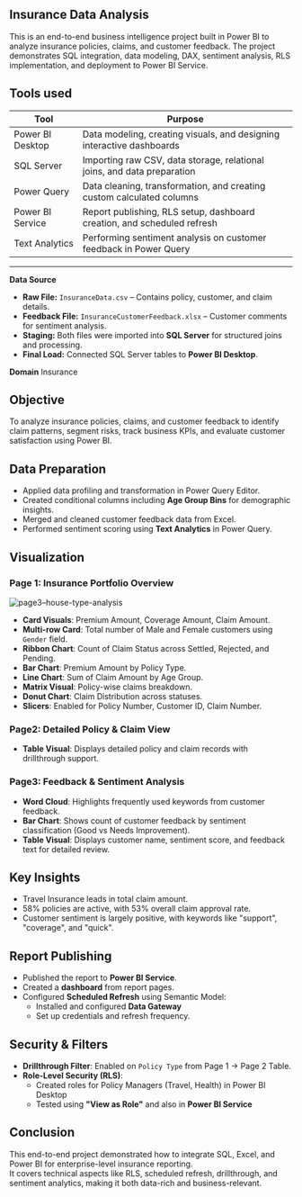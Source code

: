 ## Insurance Data Analysis 
This is an end-to-end business intelligence project built in Power BI to analyze insurance policies, claims, and customer feedback. The project demonstrates SQL integration, data modeling, DAX, sentiment analysis, RLS implementation, and deployment to Power BI Service.

**Tools used**
---

| Tool             | Purpose                                                                 |
|------------------|-------------------------------------------------------------------------|
| Power BI Desktop | Data modeling, creating visuals, and designing interactive dashboards   |
| SQL Server       | Importing raw CSV, data storage, relational joins, and data preparation |
| Power Query      | Data cleaning, transformation, and creating custom calculated columns   |
| Power BI Service | Report publishing, RLS setup, dashboard creation, and scheduled refresh |
| Text Analytics   | Performing sentiment analysis on customer feedback in Power Query       |

---
**Data Source**
- **Raw File:** `InsuranceData.csv` – Contains policy, customer, and claim details.
- **Feedback File:** `InsuranceCustomerFeedback.xlsx` – Customer comments for sentiment analysis.
- **Staging:** Both files were imported into **SQL Server** for structured joins and processing.
- **Final Load:** Connected SQL Server tables to **Power BI Desktop**.
  
**Domain** Insurance 

## Objective
To analyze insurance policies, claims, and customer feedback to identify claim patterns, segment risks, track business KPIs, and evaluate customer satisfaction using Power BI.

## Data Preparation
- Applied data profiling and transformation in Power Query Editor.  
- Created conditional columns including **Age Group Bins** for demographic insights.  
- Merged and cleaned customer feedback data from Excel.  
- Performed sentiment scoring using **Text Analytics** in Power Query.

## Visualization
### Page 1: Insurance Portfolio Overview
![page3–house-type-analysis](images/page3-house-type-analysis.png)

- **Card Visuals**: Premium Amount, Coverage Amount, Claim Amount.  
- **Multi-row Card**: Total number of Male and Female customers using `Gender` field.
- **Ribbon Chart**: Count of Claim Status across Settled, Rejected, and Pending.  
- **Bar Chart**: Premium Amount by Policy Type.  
- **Line Chart**: Sum of Claim Amount by Age Group.  
- **Matrix Visual**: Policy-wise claims breakdown.  
- **Donut Chart**: Claim Distribution across statuses.  
- **Slicers**: Enabled for Policy Number, Customer ID, Claim Number.

### Page2: Detailed Policy & Claim View
- **Table Visual**: Displays detailed policy and claim records with drillthrough support.

### Page3: Feedback & Sentiment Analysis
- **Word Cloud**: Highlights frequently used keywords from customer feedback.  
- **Bar Chart**: Shows count of customer feedback by sentiment classification (Good vs Needs Improvement).  
- **Table Visual**: Displays customer name, sentiment score, and feedback text for detailed review.

## Key Insights
- Travel Insurance leads in total claim amount.
- 58% policies are active, with 53% overall claim approval rate.
- Customer sentiment is largely positive, with keywords like "support", "coverage", and "quick".

## Report Publishing
- Published the report to **Power BI Service**.  
- Created a **dashboard** from report pages.  
- Configured **Scheduled Refresh** using Semantic Model:  
  - Installed and configured **Data Gateway**  
  - Set up credentials and refresh frequency.

## Security & Filters  
- **Drillthrough Filter**: Enabled on `Policy Type` from Page 1 → Page 2 Table.  
- **Role-Level Security (RLS)**:  
  - Created roles for Policy Managers (Travel, Health) in Power BI Desktop  
  - Tested using **"View as Role"** and also in **Power BI Service**

## Conclusion
This end-to-end project demonstrated how to integrate SQL, Excel, and Power BI for enterprise-level insurance reporting.  
It covers technical aspects like RLS, scheduled refresh, drillthrough, and sentiment analytics, making it both data-rich and business-relevant.
